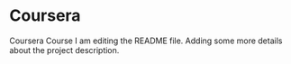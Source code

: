 # Coursera
Coursera Course
I am editing the README file. Adding some more details about the project description.
